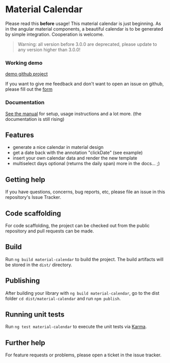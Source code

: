 # Material Calendar
Please read this **before** usage!
This material calendar is just beginning. As in the angular material components, a beautiful calendar is to be generated by simple integration. Cooperation is welcome.

> Warning: all version before 3.0.0 are deprecated, please update to any version higher than 3.0.0!

### Working demo
[demo github project](https://github.com/eksrvb/material-calendar-demo)

If you want to give me feedback and don't want to open an issue on github, please fill out the [form](https://forms.gle/W9TygXf65Yru3VHi7)

### Documentation

[See the manual](https://eksrvb.github.io/material-calendar/) for setup, usage instructions and a lot more. (the documentation is still rising)


## Features

- generate a nice calendar in material design
- get a date back with the annotation "clickDate" (see example)
- insert your own calendar data and render the new template
- multiselect days optional (returns the daily span)
more in the docs... ;)

## Getting help

If you have questions, concerns, bug reports, etc, please file an issue in this repository's Issue Tracker.

## Code scaffolding

For code scaffolding, the project can be checked out from the public repository and pull requests can be made.

## Build


Run `ng build material-calendar` to build the project. The build artifacts will be stored in the `dist/` directory.

## Publishing

After building your library with `ng build material-calendar`, go to the dist folder `cd dist/material-calendar` and run `npm publish`.

  

## Running unit tests

  

Run `ng test material-calendar` to execute the unit tests via [Karma](https://karma-runner.github.io).

  

## Further help
For feature requests or problems, please open a ticket in the issue tracker.
